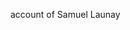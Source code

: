 account of Samuel Launay

<!---
samuel-ryte/samuel-ryte is a ✨ special ✨ repository because its `README.md` (this file) appears on your GitHub profile.
You can click the Preview link to take a look at your changes.
--->
